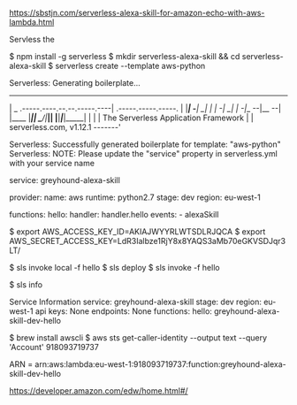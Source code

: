 https://sbstjn.com/serverless-alexa-skill-for-amazon-echo-with-aws-lambda.html

Servless the

$ npm install -g serverless
$ mkdir serverless-alexa-skill && cd serverless-alexa-skill
$ serverless create --template aws-python

Serverless: Generating boilerplate...
 _______                             __
|   _   .-----.----.--.--.-----.----|  .-----.-----.-----.
|   |___|  -__|   _|  |  |  -__|   _|  |  -__|__ --|__ --|
|____   |_____|__|  \___/|_____|__| |__|_____|_____|_____|
|   |   |             The Serverless Application Framework
|       |                           serverless.com, v1.12.1
 -------'

Serverless: Successfully generated boilerplate for template: "aws-python"
Serverless: NOTE: Please update the "service" property in serverless.yml with your service name



service: greyhound-alexa-skill

provider:
  name: aws
  runtime: python2.7
  stage: dev
  region: eu-west-1

functions:
  hello:
    handler: handler.hello
    events:
      - alexaSkill

$ export AWS_ACCESS_KEY_ID=AKIAJWYYRLWTSDLRJQCA
$ export AWS_SECRET_ACCESS_KEY=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

$ sls invoke local -f hello
$ sls deploy
$ sls invoke -f hello

$ sls info

Service Information
service: greyhound-alexa-skill
stage: dev
region: eu-west-1
api keys:
  None
endpoints:
  None
functions:
  hello: greyhound-alexa-skill-dev-hello

$ brew install awscli
$ aws sts get-caller-identity --output text --query 'Account'
918093719737

ARN = arn:aws:lambda:eu-west-1:918093719737:function:greyhound-alexa-skill-dev-hello

https://developer.amazon.com/edw/home.html#/
